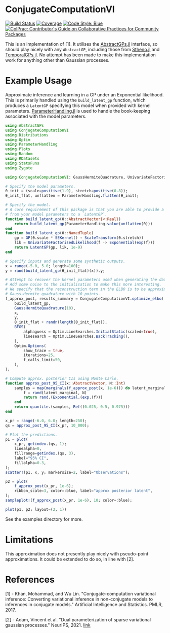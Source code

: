 # ConjugateComputationVI

[![Build Status](https://github.com/willtebbutt/ConjugateComputationVI.jl/workflows/CI/badge.svg)](https://github.com/willtebbutt/ConjugateComputationVI.jl/actions)
[![Coverage](https://codecov.io/gh/willtebbutt/ConjugateComputationVI.jl/branch/master/graph/badge.svg)](https://codecov.io/gh/willtebbutt/ConjugateComputationVI.jl)
[![Code Style: Blue](https://img.shields.io/badge/code%20style-blue-4495d1.svg)](https://github.com/invenia/BlueStyle)
[![ColPrac: Contributor's Guide on Collaborative Practices for Community Packages](https://img.shields.io/badge/ColPrac-Contributor's%20Guide-blueviolet)](https://github.com/SciML/ColPrac)

This is an implementation of [1].
It utilises the [AbstractGPs.jl](https://github.com/JuliaGaussianProcesses/AbstractGPs.jl) interface, so should play nicely with any `AbstractGP`, including those from [Stheno.jl](https://github.com/JuliaGaussianProcesses/Stheno.jl) and [TemporalGPs.jl](https://github.com/JuliaGaussianProcesses/TemporalGPs.jl).
No attempt has been made to make this implementation work for anything other than Gaussian processes.



# Example Usage

Approximate inference and learning in a GP under an Exponential likelihood.
This is primarily handled using the `build_latent_gp` function, which produces a `LatentGP`
specifying this model when provided with kernel parameters.
[ParameterHandling.jl](https://github.com/invenia/ParameterHandling.jl/) is used to handle
the book-keeping associated with the model parameters.

```julia
using AbstractGPs
using ConjugateComputationVI
using Distributions
using Optim
using ParameterHandling
using Plots
using Random
using RDatasets
using StatsFuns
using Zygote

using ConjugateComputationVI: GaussHermiteQuadrature, UnivariateFactorisedLikelihood

# Specify the model parameters.
θ_init = (scale=positive(1.9), stretch=positive(0.8));
θ_init_flat, unflatten = ParameterHandling.flatten(θ_init);

# Specify the model.
# A core requirement of this package is that you are able to provide a function mapping
# from your model parameters to a `LatentGP`.
function build_latent_gp(θ::AbstractVector{<:Real})
    return build_latent_gp(ParameterHandling.value(unflatten(θ)))
end
function build_latent_gp(θ::NamedTuple)
    gp = GP(θ.scale * SEKernel() ∘ ScaleTransform(θ.stretch))
    lik = UnivariateFactorisedLikelihood(f -> Exponential(exp(f)))
    return LatentGP(gp, lik, 1e-9)
end

# Specify inputs and generate some synthetic outputs.
x = range(-5.0, 5.0; length=100);
y = rand(build_latent_gp(θ_init_flat)(x)).y;

# Attempt to recover the kernel parameters used when generating the data.
# Add some noise to the initialisation to make this more interesting.
# We specify that the reconstruction term in the ELBO is to be approximated using
# Gauss-Hermite quadrature with 10 points.
f_approx_post, results_summary = ConjugateComputationVI.optimize_elbo(
    build_latent_gp,
    GaussHermiteQuadrature(10),
    x,
    y,
    θ_init_flat + randn(length(θ_init_flat)),
    BFGS(
        alphaguess = Optim.LineSearches.InitialStatic(scaled=true),
        linesearch = Optim.LineSearches.BackTracking(),
    ),
    Optim.Options(
        show_trace = true,
        iterations=25,
        f_calls_limit=50,
    ),
);

# Compute approx. posterior CIs using Monte Carlo.
function approx_post_95_CI(x::AbstractVector, N::Int)
    samples = map(marginals(f_approx_post(x, 1e-6))) do latent_marginal
        f = rand(latent_marginal, N)
        return rand.(Exponential.(exp.(f)))
    end
    return quantile.(samples, Ref((0.025, 0.5, 0.975)))
end

x_pr = range(-6.0, 6.0; length=250);
qs = approx_post_95_CI(x_pr, 10_000);

# Plot the predictions.
p1 = plot(
    x_pr, getindex.(qs, 1);
    linealpha=0,
    fillrange=getindex.(qs, 3),
    label="95% CI",
    fillalpha=0.3,
);
scatter!(p1, x, y; markersize=2, label="Observations");

p2 = plot(
    f_approx_post(x_pr, 1e-6);
    ribbon_scale=3, color=:blue, label="approx posterior latent",
);
sampleplot!(f_approx_post(x_pr, 1e-6), 10; color=:blue);

plot(p1, p2; layout=(2, 1))
```

See the examples directory for more.

# Limitations

This approximation does not presently play nicely with pseudo-point approximations.
It could be extended to do so, in line with [2].



# References

[1] - Khan, Mohammad, and Wu Lin. "Conjugate-computation variational inference: Converting variational inference in non-conjugate models to inferences in conjugate models." Artificial Intelligence and Statistics. PMLR, 2017.

[2] - Adam, Vincent et al. "Dual parameterization of sparse variational gaussian processes." NeurIPS, 2021. [link](https://proceedings.neurips.cc/paper/2021/hash/5fcc629edc0cfa360016263112fe8058-Abstract.html)
